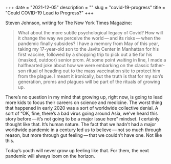 +++
date = "2021-12-05"
description = ""
slug = "covid-19-progress"
title = "Could COVID-19 Lead to Progress?"
+++

Steven Johnson, writing for The New York Times Magazine:

> What about the more subtle psychological legacy of Covid? How will it change 
> the way we perceive the world — and its risks — when the pandemic finally 
> subsides? I have a memory from May of this year, taking my 17-year-old son to 
> the Javits Center in Manhattan for his first vaccine, followed by a shopping 
> trip to pick out a tie for his (masked, outdoor) senior prom. At some point 
> waiting in line, I made a halfhearted joke about how we were embarking on the 
> classic father-son ritual of heading out to the mass vaccination site to protect 
> him from the plague. I meant it ironically, but the truth is that for my son’s 
> generation, proms and plagues will be part of the rituals of growing up.

There’s no question in my mind that growing up, right now, is going to lead 
more kids to focus their careers on science and medicine. The worst thing 
that happened in early 2020 was a sort of worldwide collective denial. A sort 
of “OK, fine, there’s a bad virus going around Asia, we've heard this story 
before — it’s not going to be a major issue here” mindset. I certainly thought 
like that. It’s human nature. The fact that we hadn't had a major worldwide 
pandemic in a century led us to believe — not so much through reason, but more 
through gut feeling — that we couldn't have one. Not like this.

Today’s youth will never grow up feeling like that. For them, the next pandemic will 
always loom on the horizon.
